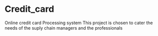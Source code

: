 # Credit_card
Online credit card Processing system
This project is chosen to cater the needs of the suply chain managers and the professionals
